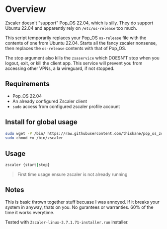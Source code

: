 # Overview

Zscaler doesn't "support" Pop_OS 22.04, which is silly. They do support Ubuntu 22.04 and apparently rely on `/etc/os-release` too much.

This script temporarily replaces your Pop_OS `os-release` file with the contents of one from Ubuntu 22.04. Starts all the fancy zscaler nonsense, then replaces the `os-release` contents with that of Pop_OS. 

The stop argument also kills the `zsaservice` which DOESN'T stop when you logout, exit, or kill the client app. This service will prevent you from accessing other VPNs, a la wireguard, if not stopped.

## Requirements

- Pop_OS 22.04
- An already configured Zscaler client
- `sudo` access from configured zscaler profile account

## Install for global usage

```bash
sudo wget -P /bin/ https://raw.githubusercontent.com/thiskane/pop_os_zscaler_nonsense/refs/heads/main/zscaler
sudo chmod +x /bin/zscaler
```

## Usage

```bash
zscaler {start|stop}
```

> First time usage ensure zscaler is not already running

## Notes

This is basic thrown together stuff becuase I was annoyed. If it breaks your system in anyway, thats on you. No gurantees or warranties. 60% of the time it works everytime.

Tested with `Zscaler-linux-3.7.1.71-installer.run` installer.
